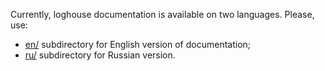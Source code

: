 Currently, loghouse documentation is available on two languages. Please, use:
* [en/](en/) subdirectory for English version of documentation;
* [ru/](ru/) subdirectory for Russian version.
